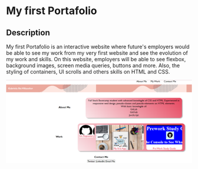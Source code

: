 # My first Portafolio 
## Description 

My first Portafolio is an interactive website where future's employers
would be able to see my work from my very first website and see the evolution of 
my work and skills. On this website, employers will be able to see flexbox, background images, screen media queries, buttons and more. Also, the styling of containers, UI scrolls and others skills on HTML and CSS. 

![Challenge-2](image.png)
